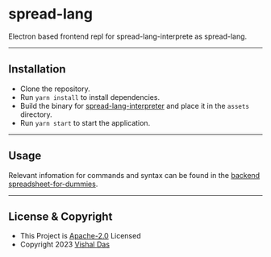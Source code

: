 # spread-lang

Electron based frontend repl for spread-lang-interprete as spread-lang.

---

## Installation

- Clone the repository.
- Run `yarn install` to install dependencies.
- Build the binary for [spread-lang-interpreter](https://github.com/dvishal485/spread-lang-interpreter) and place it in the `assets` directory.
- Run `yarn start` to start the application.

---

## Usage

Relevant infomation for commands and syntax can be found in the [backend spreadsheet-for-dummies](https://github.com/dvishal485/spread-lang-interpreter#language-syntax).

---

## License & Copyright

- This Project is [Apache-2.0](./LICENSE) Licensed
- Copyright 2023 [Vishal Das](https://github.com/dvishal485)
